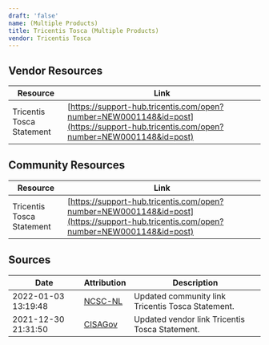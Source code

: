 ```yaml
---
draft: 'false'
name: (Multiple Products)
title: Tricentis Tosca (Multiple Products)
vendor: Tricentis Tosca
---
```


## Vendor Resources
| Resource | Link |
| --- | --- |
| Tricentis Tosca Statement | [https://support-hub.tricentis.com/open?number=NEW0001148&id=post](https://support-hub.tricentis.com/open?number=NEW0001148&id=post) |

## Community Resources
| Resource | Link |
| --- | --- |
| Tricentis Tosca Statement | [https://support-hub.tricentis.com/open?number=NEW0001148&id=post](https://support-hub.tricentis.com/open?number=NEW0001148&id=post) |


## Sources
| Date | Attribution | Description |
| --- | --- | --- |
| 2022-01-03 13:19:48 | [NCSC-NL](https://github.com/NCSC-NL/log4shell/blob/main/software/README.md) | Updated community link Tricentis Tosca Statement.  |
| 2021-12-30 21:31:50 | [CISAGov](https://raw.githubusercontent.com/cisagov/log4j-affected-db/develop/README.md) | Updated vendor link Tricentis Tosca Statement.  |
